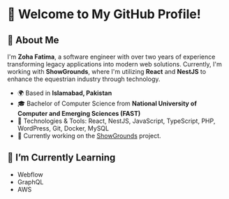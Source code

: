 # 👋 Welcome to My GitHub Profile!

## 🚀 About Me

I'm **Zoha Fatima**, a software engineer with over two years of experience transforming legacy applications into modern web solutions. Currently, I'm working with **ShowGrounds**, where I'm utilizing **React** and **NestJS** to enhance the equestrian industry through technology.

- 🌍 Based in **Islamabad, Pakistan**
- 🎓 Bachelor of Computer Science from **National University of Computer and Emerging Sciences (FAST)**
- 🔧 Technologies & Tools: React, NestJS, JavaScript, TypeScript, PHP, WordPress, Git, Docker, MySQL
- 💼 Currently working on the [ShowGrounds](https://showgroundslive.com) project.

## 🌱 I’m Currently Learning
- Webflow
- GraphQL
- AWS
